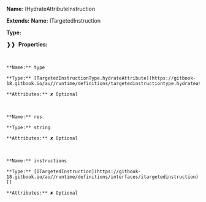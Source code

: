 **Name:** IHydrateAttributeInstruction

**Extends:** **Name:** ITargetedInstruction

**Type:**

❱❱&nbsp;&nbsp;**Properties:**

&nbsp;&nbsp;&nbsp;&nbsp;&nbsp;
```
**Name:** type

**Type:** [TargetedInstructionType.hydrateAttribute](https://gitbook-18.gitbook.io/au//runtime/definitions/targetedinstructiontype.hydrateattribute)

**Attributes:** ✘ Optional

```

&nbsp;&nbsp;&nbsp;&nbsp;&nbsp;
```
**Name:** res

**Type:** string

**Attributes:** ✘ Optional

```

&nbsp;&nbsp;&nbsp;&nbsp;&nbsp;
```
**Name:** instructions

**Type:** [ITargetedInstruction](https://gitbook-18.gitbook.io/au//runtime/definitions/interfaces/itargetedinstruction)[]

**Attributes:** ✘ Optional

```

